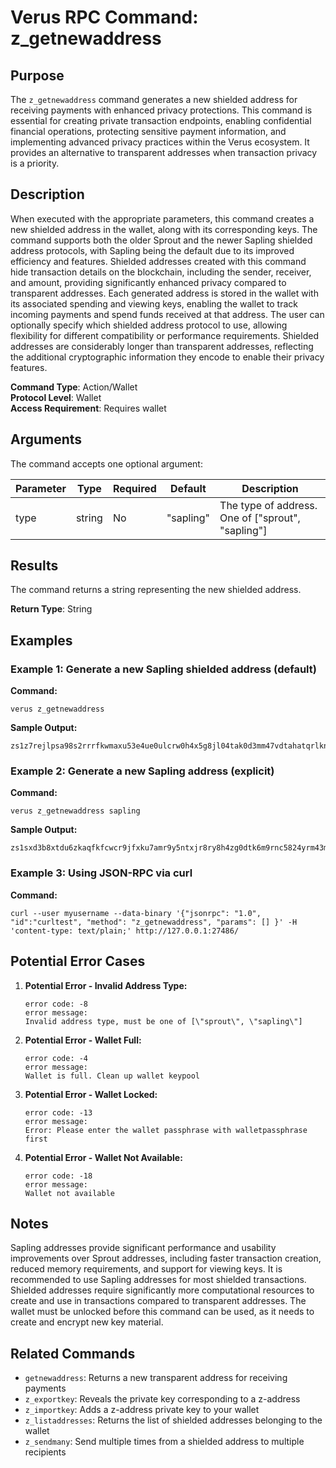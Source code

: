 # Verus RPC Command: z_getnewaddress

## Purpose
The `z_getnewaddress` command generates a new shielded address for receiving payments with enhanced privacy protections. This command is essential for creating private transaction endpoints, enabling confidential financial operations, protecting sensitive payment information, and implementing advanced privacy practices within the Verus ecosystem. It provides an alternative to transparent addresses when transaction privacy is a priority.

## Description
When executed with the appropriate parameters, this command creates a new shielded address in the wallet, along with its corresponding keys. The command supports both the older Sprout and the newer Sapling shielded address protocols, with Sapling being the default due to its improved efficiency and features. Shielded addresses created with this command hide transaction details on the blockchain, including the sender, receiver, and amount, providing significantly enhanced privacy compared to transparent addresses. Each generated address is stored in the wallet with its associated spending and viewing keys, enabling the wallet to track incoming payments and spend funds received at that address. The user can optionally specify which shielded address protocol to use, allowing flexibility for different compatibility or performance requirements. Shielded addresses are considerably longer than transparent addresses, reflecting the additional cryptographic information they encode to enable their privacy features.

**Command Type**: Action/Wallet  
**Protocol Level**: Wallet  
**Access Requirement**: Requires wallet

## Arguments
The command accepts one optional argument:

| Parameter | Type | Required | Default | Description |
|-----------|------|----------|---------|-------------|
| type | string | No | "sapling" | The type of address. One of ["sprout", "sapling"] |

## Results
The command returns a string representing the new shielded address.

**Return Type**: String

## Examples

### Example 1: Generate a new Sapling shielded address (default)

**Command:**
```
verus z_getnewaddress
```

**Sample Output:**
```
zs1z7rejlpsa98s2rrrfkwmaxu53e4ue0ulcrw0h4x5g8jl04tak0d3mm47vdtahatqrlkngh9slya
```

### Example 2: Generate a new Sapling address (explicit)

**Command:**
```
verus z_getnewaddress sapling
```

**Sample Output:**
```
zs1sxd3b8xtdu6zkaqfkfcwcr9jfxku7amr9y5ntxjr8ry8h4zg0dtk6m9rnc5824yrm43muw0f48c
```

### Example 3: Using JSON-RPC via curl

**Command:**
```
curl --user myusername --data-binary '{"jsonrpc": "1.0", "id":"curltest", "method": "z_getnewaddress", "params": [] }' -H 'content-type: text/plain;' http://127.0.0.1:27486/
```

## Potential Error Cases

1. **Potential Error - Invalid Address Type:**
   ```
   error code: -8
   error message:
   Invalid address type, must be one of [\"sprout\", \"sapling\"]
   ```

2. **Potential Error - Wallet Full:**
   ```
   error code: -4
   error message:
   Wallet is full. Clean up wallet keypool
   ```

3. **Potential Error - Wallet Locked:**
   ```
   error code: -13
   error message:
   Error: Please enter the wallet passphrase with walletpassphrase first
   ```

4. **Potential Error - Wallet Not Available:**
   ```
   error code: -18
   error message:
   Wallet not available
   ```

## Notes
Sapling addresses provide significant performance and usability improvements over Sprout addresses, including faster transaction creation, reduced memory requirements, and support for viewing keys. It is recommended to use Sapling addresses for most shielded transactions. Shielded addresses require significantly more computational resources to create and use in transactions compared to transparent addresses. The wallet must be unlocked before this command can be used, as it needs to create and encrypt new key material.

## Related Commands
- `getnewaddress`: Returns a new transparent address for receiving payments
- `z_exportkey`: Reveals the private key corresponding to a z-address
- `z_importkey`: Adds a z-address private key to your wallet
- `z_listaddresses`: Returns the list of shielded addresses belonging to the wallet
- `z_sendmany`: Send multiple times from a shielded address to multiple recipients